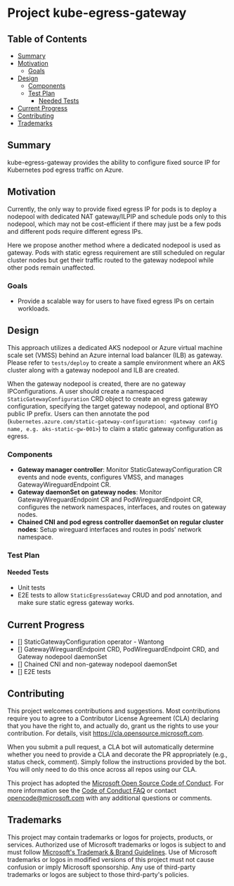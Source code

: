 # Project kube-egress-gateway

## Table of Contents

<!-- toc -->
- [Summary](#summary)
- [Motivation](#motivation)
  - [Goals](#goals)
- [Design](#design)
  - [Components](#components)
  - [Test Plan](#test-plan)
    - [Needed Tests](#needed-tests)
- [Current Progress](#current-progress)
- [Contributing](#contributing)
- [Trademarks](#trademarks)
<!-- /toc -->

## Summary

kube-egress-gateway provides the ability to configure fixed source IP for Kubernetes pod egress traffic on Azure.

## Motivation

Currently, the only way to provide fixed egress IP for pods is to deploy a nodepool with dedicated NAT gateway/ILPIP and schedule pods only to this nodepool, which may not be cost-efficient if there may just be a few pods and different pods require different egress IPs.

Here we propose another method where a dedicated nodepool is used as gateway. Pods with static egress requirement are still scheduled on regular cluster nodes but get their traffic routed to the gateway nodepool while other pods remain unaffected.

### Goals

* Provide a scalable way for users to have fixed egress IPs on certain workloads.

## Design

This approach utilizes a dedicated AKS nodepool or Azure virtual machine scale set (VMSS) behind an Azure internal load balancer (ILB) as gateway. Please refer to `tests/deploy` to create a sample environment where an AKS cluster along with a gateway nodepool and ILB are created.

When the gateway nodepool is created, there are no gateway IPConfigurations. A user should create a namespaced `StaticGatewayConfiguration` CRD object to create an egress gateway configuration, specifying the target gateway nodepool, and optional BYO public IP prefix. Users can then annotate the pod (`kubernetes.azure.com/static-gateway-configuration: <gateway config name, e.g. aks-static-gw-001>`) to claim a static gateway configuration as egress.

### Components
* **Gateway manager controller**: Monitor StaticGatewayConfiguration CR events and node events, configures VMSS, and manages GatewayWireguardEndpoint CR.
* **Gateway daemonSet on gateway nodes**: Monitor GatewayWireguardEndpoint CR and PodWireguardEndpoint CR, configures the network namespaces, interfaces, and routes on gateway nodes.
* **Chained CNI and pod egress controller daemonSet on regular cluster nodes**: Setup wireguard interfaces and routes in pods' network namespace.

### Test Plan

#### Needed Tests

- Unit tests
- E2E tests to allow `StaticEgressGateway` CRUD and pod annotation, and make sure static egress gateway works.

## Current Progress
- [] StaticGatewayConfiguration operator - Wantong
- [] GatewayWireguardEndpoint CRD, PodWireguardEndpoint CRD, and Gateway nodepool daemonSet 
- [] Chained CNI and non-gateway nodepool daemonSet
- [] E2E tests

<!-- ### Graduation Criteria
## Proposed roadmap
## Implementation History -->

## Contributing

This project welcomes contributions and suggestions.  Most contributions require you to agree to a
Contributor License Agreement (CLA) declaring that you have the right to, and actually do, grant us
the rights to use your contribution. For details, visit https://cla.opensource.microsoft.com.

When you submit a pull request, a CLA bot will automatically determine whether you need to provide
a CLA and decorate the PR appropriately (e.g., status check, comment). Simply follow the instructions
provided by the bot. You will only need to do this once across all repos using our CLA.

This project has adopted the [Microsoft Open Source Code of Conduct](https://opensource.microsoft.com/codeofconduct/).
For more information see the [Code of Conduct FAQ](https://opensource.microsoft.com/codeofconduct/faq/) or
contact [opencode@microsoft.com](mailto:opencode@microsoft.com) with any additional questions or comments.

## Trademarks

This project may contain trademarks or logos for projects, products, or services. Authorized use of Microsoft 
trademarks or logos is subject to and must follow 
[Microsoft's Trademark & Brand Guidelines](https://www.microsoft.com/en-us/legal/intellectualproperty/trademarks/usage/general).
Use of Microsoft trademarks or logos in modified versions of this project must not cause confusion or imply Microsoft sponsorship.
Any use of third-party trademarks or logos are subject to those third-party's policies.
